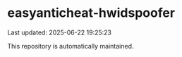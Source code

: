# easyanticheat-hwidspoofer

Last updated: 2025-06-22 19:25:23

This repository is automatically maintained.
